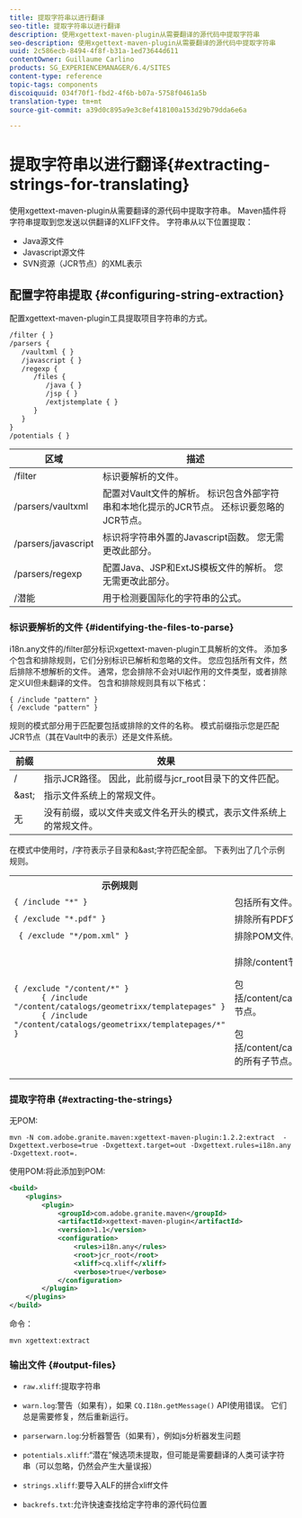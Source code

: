 ```yaml
---
title: 提取字符串以进行翻译
seo-title: 提取字符串以进行翻译
description: 使用xgettext-maven-plugin从需要翻译的源代码中提取字符串
seo-description: 使用xgettext-maven-plugin从需要翻译的源代码中提取字符串
uuid: 2c586ecb-8494-4f8f-b31a-1ed73644d611
contentOwner: Guillaume Carlino
products: SG_EXPERIENCEMANAGER/6.4/SITES
content-type: reference
topic-tags: components
discoiquuid: 034f70f1-fbd2-4f6b-b07a-5758f0461a5b
translation-type: tm+mt
source-git-commit: a39d0c895a9e3c8ef418100a153d29b79dda6e6a

---
```



# 提取字符串以进行翻译{#extracting-strings-for-translating}

使用xgettext-maven-plugin从需要翻译的源代码中提取字符串。 Maven插件将字符串提取到您发送以供翻译的XLIFF文件。 字符串从以下位置提取：

* Java源文件
* Javascript源文件
* SVN资源（JCR节点）的XML表示

## 配置字符串提取 {#configuring-string-extraction}

配置xgettext-maven-plugin工具提取项目字符串的方式。

```xml
/filter { }
/parsers {
   /vaultxml { }
   /javascript { }
   /regexp {
      /files {
         /java { } 
         /jsp { }
         /extjstemplate { }
      }
   }
}
/potentials { }
```

| 区域 | 描述 |
|---|---|
| /filter | 标识要解析的文件。 |
| /parsers/vaultxml | 配置对Vault文件的解析。 标识包含外部字符串和本地化提示的JCR节点。 还标识要忽略的JCR节点。 |
| /parsers/javascript | 标识将字符串外置的Javascript函数。 您无需更改此部分。 |
| /parsers/regexp | 配置Java、JSP和ExtJS模板文件的解析。 您无需更改此部分。 |
| /潜能 | 用于检测要国际化的字符串的公式。 |

### 标识要解析的文件 {#identifying-the-files-to-parse}

i18n.any文件的/filter部分标识xgettext-maven-plugin工具解析的文件。 添加多个包含和排除规则，它们分别标识已解析和忽略的文件。 您应包括所有文件，然后排除不想解析的文件。 通常，您会排除不会对UI起作用的文件类型，或者排除定义UI但未翻译的文件。 包含和排除规则具有以下格式：

```
{ /include "pattern" }
{ /exclude "pattern" }
```

规则的模式部分用于匹配要包括或排除的文件的名称。 模式前缀指示您是匹配JCR节点（其在Vault中的表示）还是文件系统。

| 前缀 | 效果 |
|---|---|
| / | 指示JCR路径。 因此，此前缀与jcr_root目录下的文件匹配。 |
| &amp;ast; | 指示文件系统上的常规文件。 |
| 无 | 没有前缀，或以文件夹或文件名开头的模式，表示文件系统上的常规文件。 |

在模式中使用时，/字符表示子目录和&amp;ast;字符匹配全部。 下表列出了几个示例规则。

<table> 
 <tbody> 
  <tr> 
   <th>示例规则</th> 
   <th>效果</th> 
  </tr> 
  <tr> 
   <td><code>{ /include "*" }</code></td> 
   <td>包括所有文件。</td> 
  </tr> 
  <tr> 
   <td><code>{ /exclude "*.pdf" }</code></td> 
   <td>排除所有PDF文件。</td> 
  </tr> 
  <tr> 
   <td><code> { /exclude "*/pom.xml" }</code></td> 
   <td>排除POM文件。</td> 
  </tr> 
  <tr> 
   <td><code class="code">{ /exclude "/content/*" }
      { /include "/content/catalogs/geometrixx/templatepages" }
      { /include "/content/catalogs/geometrixx/templatepages/*" }</code></td> 
   <td><p>排除/content节点下的所有文件。</p> <p>包括/content/catalogs/geometrixx/templatepages节点。</p> <p>包括/content/catalogs/geometrixx/templatepages的所有子节点。</p> </td> 
  </tr> 
 </tbody> 
</table>

### 提取字符串 {#extracting-the-strings}

无POM:

```shell
mvn -N com.adobe.granite.maven:xgettext-maven-plugin:1.2.2:extract  -Dxgettext.verbose=true -Dxgettext.target=out -Dxgettext.rules=i18n.any -Dxgettext.root=.
```

使用POM:将此添加到POM:

```xml
<build>
    <plugins>
        <plugin>
            <groupId>com.adobe.granite.maven</groupId>
            <artifactId>xgettext-maven-plugin</artifactId>
            <version>1.1</version>
            <configuration>
                <rules>i18n.any</rules>
                <root>jcr_root</root>
                <xliff>cq.xliff</xliff>
                <verbose>true</verbose>
            </configuration>
        </plugin>
    </plugins>
</build>
```

命令：

```shell
mvn xgettext:extract
```

### 输出文件 {#output-files}

* `raw.xliff`:提取字符串
* `warn.log`:警告（如果有），如果 `CQ.I18n.getMessage()` API使用错误。 它们总是需要修复，然后重新运行。

* `parserwarn.log`:分析器警告（如果有），例如js分析器发生问题
* `potentials.xliff`:“潜在”候选项未提取，但可能是需要翻译的人类可读字符串（可以忽略，仍然会产生大量误报）
* `strings.xliff`:要导入ALF的拼合xliff文件
* `backrefs.txt`:允许快速查找给定字符串的源代码位置


